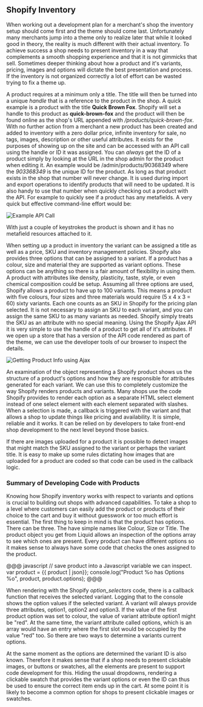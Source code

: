 ## Shopify Inventory

When working out a development plan for a merchant's shop the inventory setup should come first and the theme should come last. Unfortunately many merchants jump into a theme only to realize later that while it looked good in theory, the reality is much different with their actual inventory. To achieve success a shop needs to present inventory in a way that complements a smooth shopping experience and that it is not gimmicks that sell. Sometimes deeper thinking about how a product and it's variants, pricing, images and options will dictate the best presentation and process. If the inventory is not organized correctly a lot of effort can be wasted trying to fix a theme up. 

A product requires at a minimum only a title. The title will then be turned into a unique *handle* that is a reference to the product in the shop. A quick example is a product with the title **Quick Brown Fox**. Shopify will set a handle to this product as **quick-brown-fox** and the product will then be found online as the shop's URL appended with _/products/quick-brown-fox_. With no further action from a merchant a new product has been created and added to inventory with a zero dollar price, infinite inventory for sale, no tags, images, description or other useful attributes. It exists for the purposes of showing up on the site and can be accessed with an API call using the handle or ID it was assigned. You can *always* get the ID of a product simply by looking at the URL in the shop admin for the product when editing it. An example would be /admin/products/90368349 where the _903368349_ is the unique ID for the product. As long as that product exists in the shop that number will never change. It is used during import and export operations to identify products that will need to be updated. It is also handy to use that number when quickly checking out a product with the API. For example to quickly see if a product has any metafields. A very quick but effective command-line effort would be:

<div class="figure">
  <img src="../images/api%20call2.png" alt="Example API Call" />
</div>

With just a couple of keystrokes the product is shown and it has no metafield resources attached to it. 

When setting up a product in inventory the variant can be assigned a title as well as a price, SKU and inventory management policies. Shopify also provides three options that can be assigned to a variant. If a product has a colour, size and material they are supported as variant options. These options can be anything so there is a fair amount of flexibility in using them. A product with attributes like density, plasticity, taste, style, or even chemical composition could be setup. Assuming all three options are used, Shopify allows a product to have up to 100 variants. This means a product with five colours, four sizes and three materials would require (5 x 4 x 3 = 60) sixty variants. Each one counts as an SKU in Shopify for the pricing plan selected. It is not necessary to assign an SKU to each variant, and you can assign the same SKU to as many variants as needed. Shopify simply treats the SKU as an attribute with no special meaning. Using the Shopify Ajax API it is very simple to use the handle of a product to get all of it's attributes. If we open up a store that has a version of the API code rendered as part of the theme, we can use the developer tools of our browser to inspect the details.

<div class="figure">
  <img src="../images/ajax%20product2.png" alt="Getting Product Info using Ajax" />
</div>

An examination of the object representing a Shopify product shows us the structure of a product's options and how they are responsible for attributes generated for each variant. We can use this to completely customize the way Shopify renders products and variants. Many shops use the code Shopify provides to render each option as a separate HTML select element instead of one select element with each element separated with slashes. When a selection is made, a callback is triggered with the variant and that allows a shop to update things like pricing and availability. It is simple, reliable and it works. It can be relied on by developers to take front-end shop development to the next level beyond those basics. 

If there are images uploaded for a product it is possible to detect images that might match the SKU assigned to the variant or perhaps the variant title. It is easy to make up some rules dictating how images that are uploaded for a product are coded so that code can be used in the callback logic. 

### Summary of Developing Code with Products ###

Knowing how Shopify inventory works with respect to variants and options is crucial to building out shops with advanced capabilities. To take a shop to a level where customers can easily add the product or products of their choice to the cart and buy it without guesswork or too much effort is essential. The first thing to keep in mind is that the product has options. There can be three. The have simple names like Colour, Size or Title. The product object you get from Liquid allows an inspection of the options array to see which ones are present. Every product can have different options so it makes sense to always have some code that checks the ones assigned to the product. 

@@@ javascript
  // save product into a Javascript variable we can inspect.
  var product = {{ product | json}};
  console.log("Product %o has Options %o", product, product.options);
@@@

When rendering with the Shopify _option_selectors_ code, there is a callback function that receives the selected variant. Logging that to the console shows the option values if the selected variant. A variant will always provide three attributes, option1, option2 and option3. If the value of the first product option was set to colour, the value of variant attribute option1 might be "red". At the same time, the variant attribute called options, which is an array would have an entry where the first slot would be occupied by the value "red" too. So there are two ways to determine a variants current options. 

At the same moment as the options are determined the variant ID is also known. Therefore it makes sense that if a shop needs to present clickable images, or buttons or swatches, all the elements are present to support code development for this. Hiding the usual dropdowns, rendering a clickable swatch that provides the variant options or even the ID can thus be used to ensure the correct item ends up in the cart. At some point it is likely to become a common option for shops to present clickable images or swatches.